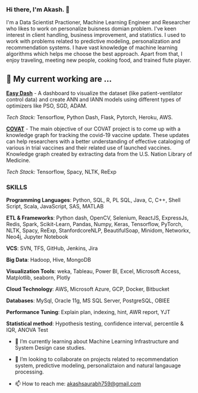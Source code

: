 ### Hi there, I'm Akash. 👋

I'm a Data Scientist Practioner, Machine Learning Engineer and Researcher who likes to work on personalize buisness domian problem. I've keen interest in client handling, business improvement, and statistics. I used to work with problems related to predictive modeling, personalization and recommendation systems. I have vast knowledge of machine learning algorithms which helps me choose the best approach. Apart from that, I enjoy traveling, meeting new people, cooking food, and trained flute player. 

## 🔭 My current working are ...

[**Easy Dash**](https://easydashnew.herokuapp.com/) - A dashboard to visualize the dataset (like patient-ventilator control data) and create ANN and IANN models using different types of optimizers like PSO, SGD, ADAM.


_Tech Stack:_ Tensorflow, Python Dash, Flask, Pytorch, Heroku, AWS. 

[**COVAT**](https://github.com/ascoolakash/covat) - The main objective of our COVAT project is to come up with a knowledge graph for tracking the covid-19 vaccine update. These updates can help researchers with a better understanding of effective cataloging of various in trial vaccines and their related use of launched vaccines. Knowledge graph created by extracting data from the U.S. Nation Library of Medicine. 

_Tech Stack:_ Tensorflow, Spacy, NLTK, ReExp

### SKILLS 

**Programming Languages**: Python, SQL, R, PL SQL, Java, C, C++, Shell Script, Scala, JavaScript, SAS, MATLAB

**ETL & Frameworks**: Python dash, OpenCV, Selenium, ReactJS, ExpressJs, Redis, Spark, Scikit-Learn, Pandas, Numpy, Keras, Tensorflow, PyTorch, NLTK, Spacy, ReExp, StanfordcoreNLP,  BeautifulSoap, Minidom, Networkx, Neo4j, Jupyter Notebook

**VCS**: SVN, TFS, GitHub, Jenkins, Jira

**Big Data**: Hadoop, Hive, MongoDB

**Visualization Tools**: weka, Tableau, Power BI, Excel, Microsoft Access, Matplotlib, seaborn, Plotly

**Cloud Technology**: AWS, Microsoft Azure, GCP, Docker, Bitbucket

**Databases**: MySql, Oracle 11g, MS SQL Server, PostgreSQL, OBIEE

**Performance Tuning**: Explain plan, indexing, hint, AWR report, YJT

**Statistical method**: Hypothesis testing, confidence interval, percentile & IQR, ANOVA Test



- 🌱 I’m currently learning about Machine Learning Infrastructure and System Design case studies.

- 👯 I’m looking to collaborate on projects related to recommendation system, predictive modeling, personaliztaion and natural langauage processing. 

- 📫 How to reach me: akashsaurabh759@gmail.com

<!--
**ascoolakash/ascoolakash** is a ✨ _special_ ✨ repository because its `README.md` (this file) appears on your GitHub profile.

Here are some ideas to get you started:

- 🔭 I’m currently working on ...
- 🌱 I’m currently learning ...
- 👯 I’m looking to collaborate on ...
- 🤔 I’m looking for help with ...
- 💬 Ask me about ...
- 📫 How to reach me: ...
- 😄 Pronouns: ...
- ⚡ Fun fact: ...
-->
